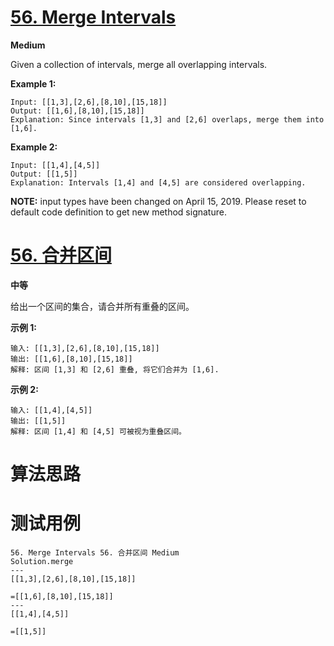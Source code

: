 # [56. Merge Intervals][enTitle]

**Medium**

Given a collection of intervals, merge all overlapping intervals.

**Example 1:** 

```
Input: [[1,3],[2,6],[8,10],[15,18]]
Output: [[1,6],[8,10],[15,18]]
Explanation: Since intervals [1,3] and [2,6] overlaps, merge them into [1,6].

```

**Example 2:** 

```
Input: [[1,4],[4,5]]
Output: [[1,5]]
Explanation: Intervals [1,4] and [4,5] are considered overlapping.
```

**NOTE:**  input types have been changed on April 15, 2019. Please reset to default code definition to get new method signature.
# [56. 合并区间][cnTitle]

**中等**

给出一个区间的集合，请合并所有重叠的区间。

**示例 1:** 

```
输入: [[1,3],[2,6],[8,10],[15,18]]
输出: [[1,6],[8,10],[15,18]]
解释: 区间 [1,3] 和 [2,6] 重叠, 将它们合并为 [1,6].

```

**示例 2:** 

```
输入: [[1,4],[4,5]]
输出: [[1,5]]
解释: 区间 [1,4] 和 [4,5] 可被视为重叠区间。
```


# 算法思路

# 测试用例
```
56. Merge Intervals 56. 合并区间 Medium
Solution.merge
---
[[1,3],[2,6],[8,10],[15,18]]

=[[1,6],[8,10],[15,18]]
---
[[1,4],[4,5]]

=[[1,5]]
```

[enTitle]: https://leetcode.com/problems/merge-intervals/
[cnTitle]: https://leetcode-cn.com/problems/merge-intervals/
